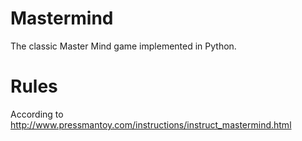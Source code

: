 Mastermind
==========

The classic Master Mind game implemented in Python.

# Rules

According to 
http://www.pressmantoy.com/instructions/instruct_mastermind.html
